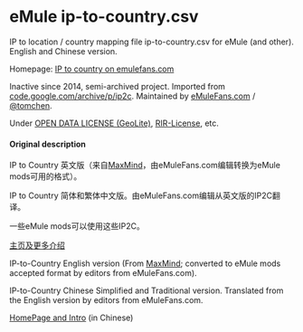 # eMule ip-to-country.csv

IP to location / country mapping file ip-to-country.csv for eMule (and other). English and Chinese version.

Homepage: [IP to country on emulefans.com](http://emulefans.com/news/plugin/ip-to-country/)

Inactive since 2014, semi-archived project. Imported from [code.google.com/archive/p/ip2c](https://code.google.com/archive/p/ip2c/). Maintained by [eMuleFans.com](https://emulefans.com/) / [@tomchen](https://github.com/tomchen).

Under [OPEN DATA LICENSE (GeoLite)](https://github.com/emulefanscom/ip2c/blob/master/OPEN%20DATA%20LICENSE%20(GeoLite).txt), [RIR-License](https://github.com/emulefanscom/ip2c/blob/master/RIR-License.txt), etc.

#### Original description

IP to Country 英文版（来自[MaxMind](http://www.maxmind.com/)，由eMuleFans.com编辑转换为eMule mods可用的格式）。

IP to Country 简体和繁体中文版。由eMuleFans.com编辑从英文版的IP2C翻译。

一些eMule mods可以使用这些IP2C。

[主页及更多介绍](http://emulefans.com/news/plugin/ip-to-country/)

IP-to-Country English version (From [MaxMind](http://www.maxmind.com/); converted to eMule mods accepted format by editors from eMuleFans.com).

IP-to-Country Chinese Simplified and Traditional version. Translated from the English version by editors from eMuleFans.com.

[HomePage and Intro](http://emulefans.com/news/plugin/ip-to-country/) (in Chinese)

